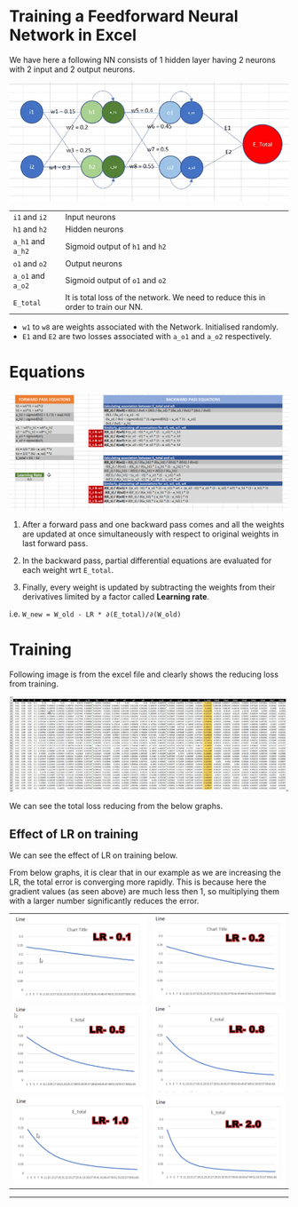 # Training a Feedforward Neural Network in Excel

We have here a following NN consists of 1 hidden layer having 2 neurons with 2 input and
2 output neurons.

![arch](https://github.com/namanphy/END2/blob/main/S2/images/arch.png)

|||
|--------------|---------------|
|`i1` and `i2` | Input neurons |
|`h1` and `h2` | Hidden neurons |
|`a_h1` and `a_h2` | Sigmoid output of `h1` and `h2` |
|`o1` and `o2` | Output neurons |
|`a_o1` and `a_o2` | Sigmoid output of `o1` and `o2` |
|`E_total`| It is total loss of the network. We need to reduce this in order to train our NN.|

- `w1` to `w8` are weights associated with the Network. Initialised randomly.
- `E1` and `E2` are two losses associated with `a_o1` and `a_o2` respectively.


# Equations
 
 
![meta](https://github.com/namanphy/END2/blob/main/S2/images/meta.png)

1. After a forward pass and one backward pass comes and all the weights are updated at once simultaneously
with respect to original weights in last forward pass.

2. In the backward pass, partial differential equations are evaluated for each weight wrt `E_total`.

3. Finally, every weight is updated by subtracting the weights from their derivatives limited by a factor called
**Learning rate**. 

i.e. `W_new = W_old - LR * ∂(E_total)/∂(W_old)`


# Training
Following image is from the excel file and clearly shows the reducing loss from training.

![training](https://github.com/namanphy/END2/blob/main/S2/images/training.png)

We can see the total loss reducing from the below graphs.

## Effect of LR on training

We can see the effect of LR on training below.

From below graphs, it is clear that in our example as we are increasing the LR, the total error is 
converging more rapidly. This is because here the gradient values (as seen above) are much less then 
1, so multiplying them with a larger number significantly reduces the error.

|||
|---|---|
| ![](https://github.com/namanphy/END2/blob/main/S2/images/lr0.1.png)| ![](https://github.com/namanphy/END2/blob/main/S2/images/lr0.2.png) |
| ![](https://github.com/namanphy/END2/blob/main/S2/images/lr0.5.png)| ![](https://github.com/namanphy/END2/blob/main/S2/images/lr0.8.png) |
| ![](https://github.com/namanphy/END2/blob/main/S2/images/lr1.0.png) | ![](https://github.com/namanphy/END2/blob/main/S2/images/lr2.0.png) |


-----------

